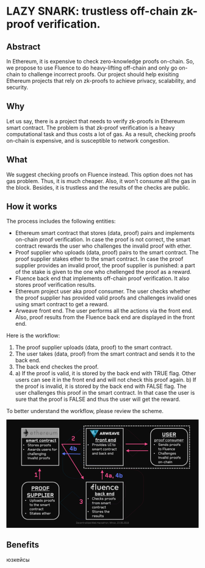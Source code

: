 # LAZY SNARK: trustless off-chain zk-proof verification.
## Abstract
In Ethereum, it is expensive to check zero-knowledge proofs on-chain. So, we propose to use Fluence to do heavy-lifting off-chain and only go on-chain to challenge incorrect proofs. Our project should help exisiting Ethereum projects that rely on zk-proofs to achieve privacy, scalability, and security.
## Why
Let us say, there is a project that needs to verify zk-proofs in Ethereum smart contract. The problem is that zk-proof verification is a heavy computational task and thus costs a lot of gas. As a result, checking proofs on-chain is expensive, and is susceptible to network congestion. 
## What
We suggest checking proofs on Fluence instead. This option does not has gas problem. Thus, it is much cheaper. Also, it won't consume all the gas in the block. Besides, it is trustless and the results of the checks are public.
## How it works
The process includes the following entities:
- Ethereum smart contract that stores (data, proof) pairs and implements on-chain proof verification. In case the proof is not correct, the smart contract rewards the user who challenges the invalid proof with ether.
- Proof supplier who uploads (data, proof) pairs to the smart contract. The proof supplier stakes ether to the smart contract. In case the proof supplier provides an invalid proof, the proof supplier is punished: a part of the stake is given to the one who chellenged the proof as a reward.
- Fluence back end that implements off-chain proof verification. It also stores proof verification results.
- Ethereum project user aka proof consumer. The user checks whether the proof supplier has provided valid proofs and challenges invalid ones using smart contract to get a reward.
- Arweave front end. The user performs all the actions via the front end. Also, proof results from the Fluence back end are displayed in the front end.

Here is the workflow:
1. The proof supplier uploads (data, proof) to the smart contract.
2. The user takes (data, proof) from the smart contract and sends it to the back end.
3. The back end checkes the proof.
4. a) If the proof is valid, it is stored by the back end with TRUE flag. Other users can see it in the front end and will not check this proof again.
   b) If the proof is invalid, it is stored by the back end with FALSE flag. The user challenges this proof in the smart contract. In that case the user is sure that the proof is FALSE and thus the user will get the reward.

To better understand the workflow, please review the scheme.

![Image](Scheme.png "Scheme")

## Benefits

юзкейсы

